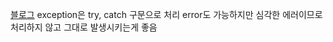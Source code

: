 [블로그](https://kotlinworld.com/516)
exception은 try, catch 구문으로 처리
error도 가능하지만 심각한 에러이므로 처리하지 않고 그대로 발생시키는게 좋음

